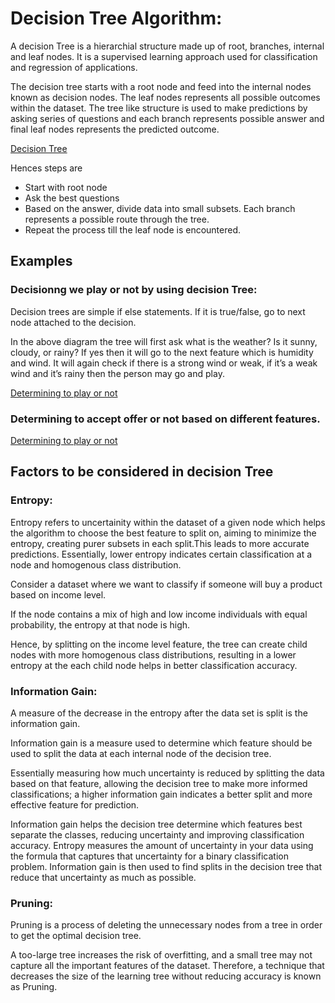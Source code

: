 # Decision Tree Algorithm:

A decision Tree is a hierarchial structure made up of root, branches, internal and leaf nodes. It is a supervised learning approach used for classification and regression of applications.

The decision tree starts with a root node and feed into the internal nodes known as decision nodes. The leaf nodes represents all possible outcomes within the dataset. The tree like structure is used to make predictions by asking series of questions and each branch represents possible answer and final leaf nodes represents the predicted outcome.

[Decision Tree](./images/decision_tree.jpg)

Hences steps are

* Start with root node
* Ask the best questions
* Based on the answer, divide data into small subsets. Each branch represents a possible route through the tree.
* Repeat the process till the leaf node is encountered.

## Examples

### Decisionng we play or not by using decision Tree:

Decision trees are simple if else statements. If it is true/false,  go to next node attached to the decision.

In the above diagram the tree will first ask what is the weather? Is it sunny, cloudy, or rainy? If yes then it will go to the next feature which is humidity and wind. It will again check if there is a strong wind or weak, if it’s a weak wind and it’s rainy then the person may go and play.

[Determining to play or not](./images/play_or_not_decision.jpg)


### Determining to accept offer or not based on different features.

[Determining to play or not](./images/Accept_offer_or_not_decision_tree.jpg)


## Factors to be considered in decision Tree

### Entropy:
Entropy refers to uncertainity within the dataset of a given node which helps the algorithm to choose the best feature to split on, aiming to minimize the entropy, creating purer subsets in each split.This leads to more accurate predictions. Essentially, lower entropy indicates certain classification at a node and homogenous class distribution.

Consider a dataset where we want to classify if someone will buy a product based on income level.

If the node contains a mix of high and low income individuals with equal probability, the entropy at that node is high.

Hence, by splitting on the income level feature, the tree can create child nodes with more homogenous class distributions, resulting in a lower entropy at the each child node helps in better classification accuracy.

### Information Gain:
A measure of the decrease in the entropy after the data set is split is the information gain.

Information gain is a measure used to determine which feature should be used to split the data at each internal node of the decision tree.

Essentially measuring how much uncertainty is reduced by splitting the data based on that feature, allowing the decision tree to make more informed classifications; a higher information gain indicates a better split and more effective feature for prediction.

 Information gain helps the decision tree determine which features best separate the classes, reducing uncertainty and improving classification accuracy. Entropy measures the amount of uncertainty in your data using the formula that captures that uncertainty for a binary classification problem. Information gain is then used to find splits in the decision tree that reduce that uncertainty as much as possible.

 ### Pruning:
 Pruning is a process of deleting the unnecessary nodes from a tree in order to get the optimal decision tree.

A too-large tree increases the risk of overfitting, and a small tree may not capture all the important features of the dataset. Therefore, a technique that decreases the size of the learning tree without reducing accuracy is known as Pruning. 